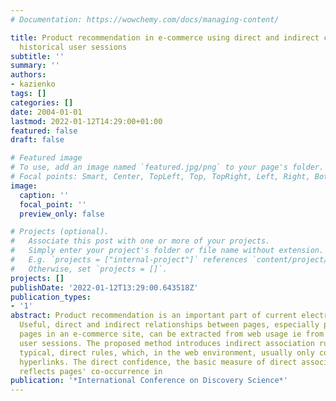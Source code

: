 ```yaml
---
# Documentation: https://wowchemy.com/docs/managing-content/

title: Product recommendation in e-commerce using direct and indirect confidence for
  historical user sessions
subtitle: ''
summary: ''
authors:
- kazienko
tags: []
categories: []
date: 2004-01-01
lastmod: 2022-01-12T14:29:00+01:00
featured: false
draft: false

# Featured image
# To use, add an image named `featured.jpg/png` to your page's folder.
# Focal points: Smart, Center, TopLeft, Top, TopRight, Left, Right, BottomLeft, Bottom, BottomRight.
image:
  caption: ''
  focal_point: ''
  preview_only: false

# Projects (optional).
#   Associate this post with one or more of your projects.
#   Simply enter your project's folder or file name without extension.
#   E.g. `projects = ["internal-project"]` references `content/project/deep-learning/index.md`.
#   Otherwise, set `projects = []`.
projects: []
publishDate: '2022-01-12T13:29:00.643518Z'
publication_types:
- '1'
abstract: Product recommendation is an important part of current electronic commerce.
  Useful, direct and indirect relationships between pages, especially product home
  pages in an e-commerce site, can be extracted from web usage ie from historical
  user sessions. The proposed method introduces indirect association rules complementing
  typical, direct rules, which, in the web environment, usually only confirm existing
  hyperlinks. The direct confidence, the basic measure of direct association rules,
  reflects pages' co-occurrence in
publication: '*International Conference on Discovery Science*'
---
```

